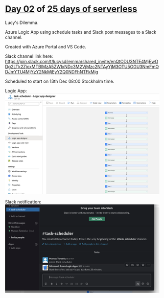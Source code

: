 # [Day 02](https://github.com/marcusturewicz/25-days-of-serverless-challenge/tree/master/Day-02) of [25 days of serverless](https://www.25daysofserverless.com)

Lucy's Dilemma.

Azure Logic App using schedule tasks and Slack post messages to a Slack channel.

Created with Azure Portal and VS Code.

Slack channel link here: https://join.slack.com/t/lucysdilemma/shared_invite/enQtODU3NTE4MjEwODg2LTk2ZjcxMTBlMzA5ZWIxNDc3M2VjMzc2NTAyYjM3OTU5OGU3NmFmODJmYTU4MjYzY2NkMjEyY2Q0NDFhNTFkMjg

Scheduled to start on 13th Dec 08:00 Stockholm time.

Logic App:
![Logic app](LogicApp.png)

Slack notification:
![Slack notifications](Slack.png)
